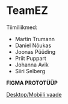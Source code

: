 # TeamEZ

Tiimiliikmed:
- Martin Trumann
- Daniel Nõukas
- Joonas Püüding
- Priit Puppart
- Johanna Avik
- Siiri Selberg

**FIGMA PROTOTÜÜP**

[Desktop/Mobiili vaade](/https://www.figma.com/file/6beOOX3ySEW4ofg8Fmeq0I/Untitled?node-id=0%3A1)
